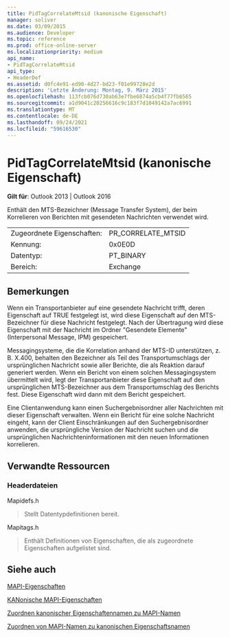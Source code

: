 ```yaml
---
title: PidTagCorrelateMtsid (kanonische Eigenschaft)
manager: soliver
ms.date: 03/09/2015
ms.audience: Developer
ms.topic: reference
ms.prod: office-online-server
ms.localizationpriority: medium
api_name:
- PidTagCorrelateMtsid
api_type:
- HeaderDef
ms.assetid: d0fc4e91-ed90-4d27-bd23-f01e99728e2d
description: 'Letzte Änderung: Montag, 9. März 2015'
ms.openlocfilehash: 113fcb076d730ab63e7fbe6874a5cb4f77fb6565
ms.sourcegitcommit: a1d9041c20256616c9c183f7d1049142a7ac6991
ms.translationtype: MT
ms.contentlocale: de-DE
ms.lasthandoff: 09/24/2021
ms.locfileid: "59616530"
---
```

# <a name="pidtagcorrelatemtsid-canonical-property"></a>PidTagCorrelateMtsid (kanonische Eigenschaft)

  
  
**Gilt für**: Outlook 2013 | Outlook 2016 
  
Enthält den MTS-Bezeichner (Message Transfer System), der beim Korrelieren von Berichten mit gesendeten Nachrichten verwendet wird.
  
|||
|:-----|:-----|
|Zugeordnete Eigenschaften:  <br/> |PR_CORRELATE_MTSID  <br/> |
|Kennung:  <br/> |0x0E0D  <br/> |
|Datentyp:  <br/> |PT_BINARY  <br/> |
|Bereich:  <br/> |Exchange  <br/> |
   
## <a name="remarks"></a>Bemerkungen

Wenn ein Transportanbieter auf eine gesendete Nachricht trifft, deren Eigenschaft auf TRUE festgelegt ist, wird diese Eigenschaft auf den MTS-Bezeichner für diese Nachricht festgelegt. Nach der Übertragung wird diese Eigenschaft mit der Nachricht im Ordner "Gesendete Elemente" (Interpersonal Message, IPM) gespeichert.
  
Messagingsysteme, die die Korrelation anhand der MTS-ID unterstützen, z. B. X.400, behalten den Bezeichner als Teil des Transportumschlags der ursprünglichen Nachricht sowie aller Berichte, die als Reaktion darauf generiert werden. Wenn ein Bericht von einem solchen Messagingsystem übermittelt wird, legt der Transportanbieter diese Eigenschaft auf den ursprünglichen MTS-Bezeichner aus dem Transportumschlag des Berichts fest. Diese Eigenschaft wird dann mit dem Bericht gespeichert.
  
Eine Clientanwendung kann einen Suchergebnisordner aller Nachrichten mit dieser Eigenschaft verwalten. Wenn ein Bericht für eine solche Nachricht eingeht, kann der Client Einschränkungen auf den Suchergebnisordner anwenden, die ursprüngliche Version der Nachricht suchen und die ursprünglichen Nachrichteninformationen mit den neuen Informationen korrelieren.
  
## <a name="related-resources"></a>Verwandte Ressourcen

### <a name="header-files"></a>Headerdateien

Mapidefs.h
  
> Stellt Datentypdefinitionen bereit.
    
Mapitags.h
  
> Enthält Definitionen von Eigenschaften, die als zugeordnete Eigenschaften aufgelistet sind.
    
## <a name="see-also"></a>Siehe auch



[MAPI-Eigenschaften](mapi-properties.md)
  
[KANonische MAPI-Eigenschaften](mapi-canonical-properties.md)
  
[Zuordnen kanonischer Eigenschaftennamen zu MAPI-Namen](mapping-canonical-property-names-to-mapi-names.md)
  
[Zuordnen von MAPI-Namen zu kanonischen Eigenschaftsnamen](mapping-mapi-names-to-canonical-property-names.md)

